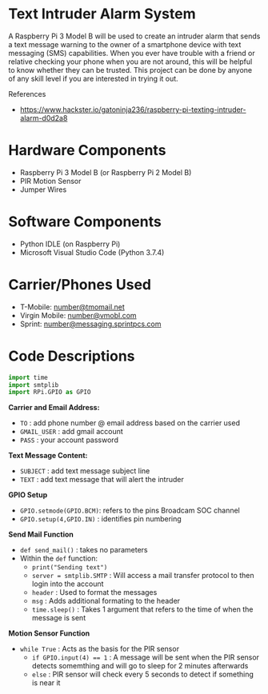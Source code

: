 # Text Intruder Alarm System
A Raspberry Pi 3 Model B will be used to create an intruder alarm that sends a text message warning to the owner of a smartphone device with text messaging (SMS) capabilities. When you ever have trouble with a friend or relative checking your phone when you are not around, this will be helpful to know whether they can be trusted. This project can be done by anyone of any skill level if you are interested in trying it out.  

References 
- https://www.hackster.io/gatoninja236/raspberry-pi-texting-intruder-alarm-d0d2a8

# Hardware Components
- Raspberry Pi 3 Model B (or Raspberry Pi 2 Model B) 
- PIR Motion Sensor 
- Jumper Wires

# Software Components
- Python IDLE (on Raspberry Pi)
- Microsoft Visual Studio Code (Python 3.7.4)

# Carrier/Phones Used
- T-Mobile: number@tmomail.net
- Virgin Mobile: number@vmobl.com 
- Sprint: number@messaging.sprintpcs.com 

# Code Descriptions
```python
import time
import smtplib
import RPi.GPIO as GPIO
```
**Carrier and Email Address:** 
- `TO` : add phone number @ email address based on the carrier used
- `GMAIL_USER` : add gmail account 
- `PASS` : your account password

**Text Message Content:**
- `SUBJECT` : add text message subject line
- `TEXT` : add text message that will alert the intruder

**GPIO Setup**
- `GPIO.setmode(GPIO.BCM)`: refers to the pins Broadcam SOC channel
- `GPIO.setup(4,GPIO.IN)` : identifies pin numbering

**Send Mail Function**
- `def send_mail()` : takes no parameters
- Within the `def` function: 
  - `print("Sending text")`
  - `server = smtplib.SMTP` : Will access a mail transfer protocol to then login into the account
  - `header` : Used to format the messages
  - `msg` : Adds additional formating to the header
  - `time.sleep()` : Takes 1 argument that refers to the time of when the message is sent

**Motion Sensor Function**
- `while True` : Acts as the basis for the PIR sensor
  - `if GPIO.input(4) == 1` : A message will be sent when the PIR sensor detects somemthing and will go to sleep for 2 minutes afterwards 
  - `else` : PIR sensor will check every 5 seconds to detect if something is near it 
  



